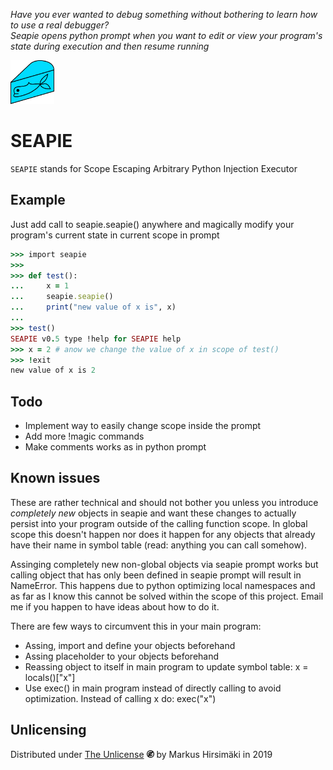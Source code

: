 _Have you ever wanted to debug something without bothering to learn how to use a real debugger?_  
_Seapie opens python prompt when you want to edit or view your program's state during execution and then resume running_

<img src="https://raw.githubusercontent.com/hirsimaki-markus/SEAPIE/master/images/SEAPIE.png" width="70" height="70"/>

# SEAPIE

```SEAPIE``` stands for Scope Escaping Arbitrary Python Injection Executor

## Example

Just add call to seapie.seapie() anywhere and magically modify your program's current state in current scope in prompt

```ruby
>>> import seapie
>>>
>>> def test():
...     x = 1
...     seapie.seapie()
...     print("new value of x is", x)
...
>>> test()
SEAPIE v0.5 type !help for SEAPIE help
>>> x = 2 # anow we change the value of x in scope of test()
>>> !exit
new value of x is 2
```

## Todo
* Implement way to easily change scope inside the prompt
* Add more !magic commands
* Make comments works as in python prompt

## Known issues

These are rather technical and should not bother you unless you introduce _completely new_ objects in seapie and want
these changes to actually persist into your program outside of the calling function scope. In global scope this doesn't happen
nor does it happen for any objects that already have their name in symbol table (read: anything you can call somehow).

Assinging completely new non-global objects via seapie prompt works but calling object that has only been defined in
seapie prompt will result in NameError. This happens due to python optimizing local namespaces and as far as I know this
cannot be solved within the scope of this project. Email me if you happen to have ideas about how to do it.

There are few ways to circumvent this in your main program:
* Assing, import and define your objects beforehand
* Assing placeholder to your objects beforehand
* Reassing object to itself in main program to update symbol table: x = locals()["x"]
* Use exec() in main program instead of directly calling to avoid optimization. Instead of calling x do: exec("x")

## Unlicensing
Distributed under [The Unlicense](https://choosealicense.com/licenses/unlicense/) <img src="https://raw.githubusercontent.com/hirsimaki-markus/SEAPIE/master/images/unlisence.png" width="12" height="12"/> by Markus Hirsimäki in 2019
